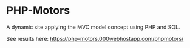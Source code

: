 # PHP-Motors
A dynamic site applying the MVC model concept using PHP and SQL.

See results here: https://php-motors.000webhostapp.com/phpmotors/
